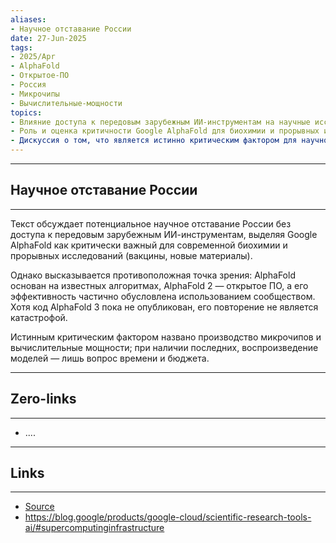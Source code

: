 ```yaml
---
aliases: 
- Научное отставание России 
date: 27-Jun-2025
tags:
- 2025/Apr
- AlphaFold
- Открытое-ПО
- Россия
- Микрочипы
- Вычислительные-мощности
topics:
- Влияние доступа к передовым зарубежным ИИ-инструментам на научные исследования
- Роль и оценка критичности Google AlphaFold для биохимии и прорывных исследований
- Дискуссия о том, что является истинно критическим фактором для научного прогресса: доступ к конкретным моделям ИИ или наличие вычислительной инфраструктуры
---
```

-----
##  Научное отставание России 
-----
Текст обсуждает потенциальное научное отставание России без доступа к передовым зарубежным ИИ-инструментам, выделяя Google AlphaFold как критически важный для современной биохимии и прорывных исследований (вакцины, новые материалы). 

Однако высказывается противоположная точка зрения: AlphaFold основан на известных алгоритмах, AlphaFold 2 — открытое ПО, а его эффективность частично обусловлена использованием сообществом. Хотя код AlphaFold 3 пока не опубликован, его повторение не является катастрофой. 

Истинным критическим фактором названо производство микрочипов и вычислительные мощности; при наличии последних, воспроизведение моделей — лишь вопрос времени и бюджета.

---
## Zero-links
---
- ....

---
## Links
---
- [Source](https://t.me/turboproject/1582)
- https://blog.google/products/google-cloud/scientific-research-tools-ai/#supercomputinginfrastructure